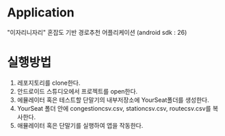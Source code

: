 # Application
"이자리니자리" 혼잡도 기반 경로추천 어플리케이션 (android sdk : 26)

# 실행방법
1. 레포지토리를 clone한다.
2. 안드로이드 스튜디오에서 프로젝트를 open한다.
3. 에뮬레이터 혹은 테스트할 단말기의 내부저장소에 YourSeat폴더를 생성한다.
4. YourSeat 폴더 안에 congestioncsv.csv, stationcsv.csv, routecsv.csv를 복사한다.
5. 애뮬레이터 혹은 단말기를 실행하여 앱을 작동한다.
